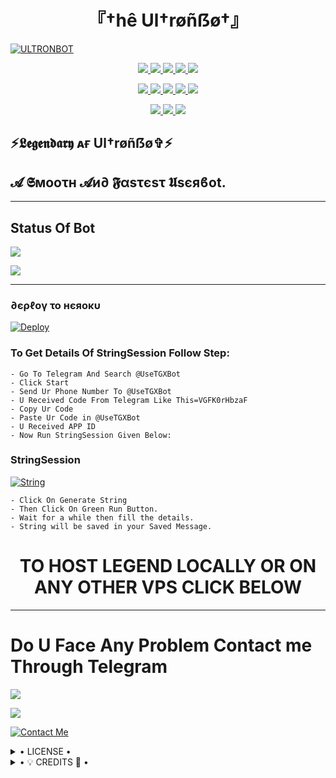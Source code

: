<h1 align="center">
<b> 『†hê Ul†røñẞø†』 </b>
</h1>

[![ULTRONBOT](https://telegra.ph/file/44a89dae5c134fdcd8203.jpg)](https://github.com/MickeyxD/Ultronuserbot)


<p align="center">
<a href="https://github.com/MickeyxD/Ultronuserbot" alt="GitHub closed issues"> <img src="https://img.shields.io/github/issues-closed-raw/MickeyxD/Ultronuserbot?style=flat&logo=github&color=success" /> </a>
<a href="https://github.com/MickeyxD/Ultronuserbot/graphs/contributors" alt="GitHub contributors"> <img src="https://img.shields.io/github/contributors/MickeyxD/Ultronuserbot?style=flat&logo=github" /> </a>
<a href="https://github.com/MickeyxD/Ultronuserbot/network/members" alt="GitHub forks"> <img src="https://img.shields.io/github/forks/MickeyxD/Ultronuserbot?label=Forks&logo=github" /> </a>
<a href="https://github.com/MickeyxD/Ultronuserbot" alt="GitHub closed pull requests"> <img src="https://img.shields.io/github/issues-pr-closed-raw/MickeyxD/Ultronuserbot?color=success" /> </a>
<a href="https://github.com/MickeyxD/Ultronuserbot" alt="GitHub issues"> <img src="https://img.shields.io/github/issues-raw/MickeyxD/Ultronuserbot?style=flat&logo=github&color=yellow" /> </a>
</p>
<p align="center">
<a href="https://github.com/MickeyxD/Ultronuserbot" alt="GitHub release (latest by date including pre-releases)"> <img src="https://img.shields.io/github/v/release/MickeyxD/Ultronuserbot?include_prereleases?style=flat&logo=github" /> </a>
<a href="https://www.python.org/" alt="made-with-python"> <img src="https://img.shields.io/badge/Made%20with-Python-1f425f.svg?style=flat&logo=python&color=blue" /> </a>
<a href="https://github.com/MickeyxD/Ultronuserbot" alt="Docker!"> <img src="https://aleen42.github.io/badges/src/docker.svg" /> </a>
<a href="https://github.com/MickeyxD/Ultronuserbot" alt="GitHub repo size"> <img src="https://img.shields.io/github/repo-size/MickeyxD/Ultronuserbot" /> </a>
<a href="https://github.com/MickeyxD/Ultronuserbot/blob/master/LICENSE" alt="GPLv3 license"> <img src="https://img.shields.io/badge/License-GPLv3-blue.svg" /> </a>
</p>
<p align="center">
<a href="https://t.me/Its_UltronBot" alt="Telegram!"> <img src="https://aleen42.github.io/badges/src/telegram.svg" /> </a>
<a href="https://github.com/MickeyxD/Ultronuserbot/graphs/commit-activity" alt="Maintenance"> <img src="https://img.shields.io/badge/Maintained%3F-yes-green.svg" /> </a>
<a href="https://makeapullrequest.com" alt="PRs Welcome"> <img src="https://img.shields.io/badge/PRs-welcome-brightgreen.svg?style=flat-square" /> </a>
</p>


## ⚡𝕷𝖊𝖌𝖊𝖓𝖉𝖆𝖗𝖞 ᴀғ Ul†røñẞø✞︎⚡
## 𝓐 𝕾мοοτн 𝓐и∂ 𝕱αѕτєѕτ 𝖀sєяϐοt.


------------
## Status Of Bot 

<p align="left">
    <a href="https://github.com/MickeyxD/Ultronuserbot/network/members"><img src="https://img.shields.io/github/forks/MickeyxD/Ultronuserbot?label=Forks&logoColor=Black&style=social"></a><p align="left"><a href="https://github.com/MickeyxD/Ultronuserbot/stargazers"><img src="https://img.shields.io/github/stars/MickeyxD/Ultronuserbot?logoColor=Blue&style=social"></a><p align="left"><a href="https://github.com/MickeyxD/Ultronuserbot"></a><p align="left"><a href="https://github.com/MickeyxD/Ultronuserbot?"></a>



------------
<h3> ∂єρℓογ το нєяοκυ </h3>

[![Deploy](https://telegra.ph/file/ce73a63f2d09ad7748394.jpg)](https://dashboard.heroku.com/new?button-url=https%3A%2F%2Fgithub.com%2FMickeyxD%2FUltronuserbot&template=https%3A%2F%2Fgithub.com%2FMickeyxD%2FUltronuserbot)


### To Get Details Of StringSession Follow Step: 

    - Go To Telegram And Search @UseTGXBot
    - Click Start
    - Send Ur Phone Number To @UseTGXBot
    - U Received Code From Telegram Like This=VGFK0rHbzaF
    - Copy Ur Code
    - Paste Ur Code in @UseTGXBot
    - U Received APP ID
    - Now Run StringSession Given Below:
   

### StringSession

[![String](https://telegra.ph/file/353fdaccb5fc45363e64d.jpg)](https://replit.com/@D15H4NT0P/ULTRONUSERBOT) 

    - Click On Generate String
    - Then Click On Green Run Button.
    - Wait for a while then fill the details.
    - String will be saved in your Saved Message.


<h1 align="center">TO HOST LEGEND LOCALLY OR ON ANY OTHER VPS CLICK BELOW</h1>

------------
# Do U Face Any Problem Contact me Through Telegram 

<a href="https://t.me/ULTRONBOT_SUPPORT"><img src="https://img.shields.io/badge/ULTRON%20GROUP-red.svg?style=for-the-badge&logo=Telegram"></a>

<a href="https://t.me/M1CKEY_0P"><img src="https://img.shields.io/badge/CREATOR%20ME-blue.svg?style=for-the-badge&logo=Telegram"></a>


[![Contact Me](https://img.shields.io/badge/Telegram-Contact%20Me-informational)](https://t.me/M1CKEY_0P)


<details>

  <summary> • LICENSE • </summary>

![](https://www.gnu.org/graphics/gplv3-or-later.png)

MickeyxD

Poject [ULTRONBOT](https://github.com/MickeyxD/Ultronuserbot) is free software: you can redistribute it and/or modify

it under the terms of the GNU General Public License as published by

the Free Software Foundation, either version 3 of the License, or

(at your option) any later version.

This program is distributed in the hope that it will be useful,

but WITHOUT ANY WARRANTY; without even the implied warranty of

MERCHANTABILITY or FITNESS FOR A PARTICULAR PURPOSE.  See the

GNU General Public License for more details.

You should have received a copy of the GNU General Public License

along with this program. If not, see <https://www.gnu.org/licenses/>.

</details>

<details>

  <summary> • 💡 CREDITS 💞 • </summary>
  
• [MICKEY0P™🇮🇳](https://github.com/MickeyxD)








